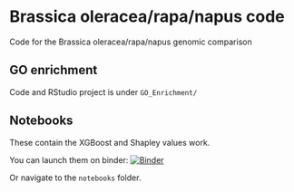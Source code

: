 # Brassica oleracea/rapa/napus code
Code for the Brassica oleracea/rapa/napus genomic comparison

## GO enrichment

Code and RStudio project is under `GO_Enrichment/`

## Notebooks 

These contain the XGBoost and Shapley values work.

You can launch them on binder:
[![Binder](https://mybinder.org/badge.svg)](https://mybinder.org/v2/gh/appliedbioinformatics/Brassica_oleracea_rapa_napus_code/master?filepath=notebooks)

Or navigate to the `notebooks` folder.
